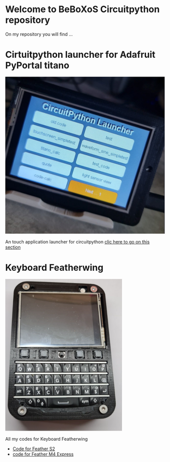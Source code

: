 <h1>Welcome to BeBoXoS Circuitpython repository</h1>

On my repository you will find ...

<h1>Cirtuitpython launcher for Adafruit PyPortal titano</h1>

![launcher](/images/launcher.png)

An touch application launcher for circuitpython 
[clic here to go on this section](https://github.com/beboxos/circuitpython/tree/main/pyportal%20titano/Circuitpyton%20launcher)

<h1>Keyboard Featherwing</h1>

![keyboardfeatherwing](/images/keyboardfeatherwing.png)

All my codes for Keyboard Featherwing
* [Code for Feather S2](https://github.com/beboxos/circuitpython/tree/main/Keyboard_Featherwing/FeatherS2)
* [code for Feather M4 Express](https://github.com/beboxos/circuitpython/tree/main/Keyboard_Featherwing/M4_Express_Feather)


